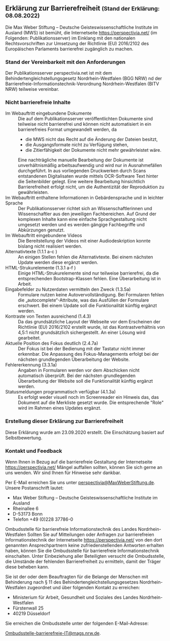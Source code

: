 ## Erklärung zur Barrierefreiheit <small class="text-muted">(Stand der Erklärung: 08.08.2022)</small>
Die Max Weber Stiftung – Deutsche Geisteswissenschaftliche Institute im Ausland (MWS) ist bemüht, die Internetseite https://perspectivia.net/ (im Folgenden: Publikationsserver) im Einklang mit den nationalen Rechtsvorschriften zur Umsetzung der Richtlinie (EU) 2016/2102 des Europäischen Parlaments barrierefrei zugänglich zu machen.

### Stand der Vereinbarkeit mit den Anforderungen
Der Publikationsserver perspectivia.net ist mit dem Behindertengleichstellungsgesetz Nordrhein-Westfalen (BGG NRW) nd der Barrierefreie-Informationstechnik-Verordnung Nordrhein-Westfalen (BITV NRW) teilweise vereinbar.

### Nicht barrierefreie Inhalte
<dl>
<dt>Im Webauftritt eingebundene Dokumente</dt>
<dd class="ml-4">Die auf dem Publikationsserver veröffentlichten Dokumente sind teilweise nicht barrierefrei und können nicht automatisiert in ein barrierefreies Format umgewandelt werden, da
	<ul>
<li>die MWS nicht das Recht auf die Änderung der Dateien besitzt,</li>
<li>die Ausgangsformate nicht zu Verfügung stehen,</li>
<li>die Zitierfähigkeit der Dokumente nicht mehr gewährleistet wäre.</li>
</ul>
	Eine nachträgliche manuelle Bearbeitung der Dokumente ist unverhältnismäßig arbeitsaufwendig und wird nur in Ausnahmefällen durchgeführt. In aus vorliegenden Druckwerken durch Scans entstandenen Digitalisaten wurde mittels OCR-Software Text hinter die Seitenbilder gelegt. Eine weitere Bearbeitung hinsichtlich Barrierefreiheit erfolgt nicht, um die Authentizität der Reproduktion zu gewährleisten.</dd>
<dt>Im Webauftritt enthaltene Informationen in Gebärdensprache und in leichter Sprache</dt>
<dd class="ml-4">Der Publikationsserver richtet sich an Wissenschaftlerinnen und Wissenschaftler aus den jeweiligen Fachbereichen. Auf Grund der komplexen Inhalte kann eine einfache Sprachgestaltung nicht umgesetzt werden und es werden gängige Fachbegriffe und Abkürzungen genutzt.</dd>
<dt>Im Webauftritt eingebundene Videos</dt>
<dd class="ml-4">Die Bereitstellung der Videos mit einer Audiodeskription konnte bislang nicht realisiert werden.</dd>
<dt>Alternativtexte (1.1.1 a-c )</dt>
<dd class="ml-4">An einigen Stellen fehlen die Alternativtexte. Bei einem nächsten Update werden diese ergänzt werden.</dd>
<dt>HTML-Strukurelemente (1.3.1 a-f )</dt>
<dd class="ml-4">Einige HTML-Strukurelemente sind nur teilweise barrierefrei, da die entsprechenden Bootstrap-Klassen fehlen. Eine Überarbeitung ist in Arbeit.</dd>
<dt>Eingabefelder zu Nutzerdaten vermitteln den Zweck (1.3.5a)</dt>
<dd class="ml-4">Formulare nutzen keine Autovervollständigung. Bei Formularen fehlen die „autocomplete“-Attribute, was das Ausfüllen der Formulare erschwert. Bei einem Update soll die Funktionalität künftig ergänzt werden.</dd>
<dt>Kontraste von Texten ausreichend (1.4.3)</dt>
<dd class="ml-4">Da das grundsätzliche Layout der Webseite vor dem Erscheinen der Richtlinie (EU) 2016/2102 erstellt wurde, ist das Kontrastverhältnis von 4,5:1 nicht grundsätzlich sichergestellt. An einer Lösung wird gearbeitet.</dd>
<dt>Aktuelle Position des Fokus deutlich (2.4.7a)</dt>
<dd class="ml-4">Der Fokus ist bei der Bedienung mit der Tastatur nicht immer erkennbar. Die Anpassung des Fokus-Managements erfolgt bei der nächsten grundlegenden Überarbeitung der Website.</dd>
<dt>Fehlererkennung (3.3.1a)</dt>
<dd class="ml-4">Angaben in Formularen werden vor dem Abschicken nicht automatisch überprüft. Bei der nächsten grundlegenden Überarbeitung der Website soll die Funktionalität künftig ergänzt werden.</dd>
<dt>Statusmeldungen programmatisch verfügbar (4.1.3a)</dt>
<dd class="ml-4">Es erfolgt weder visuell noch im Screenreader ein Hinweis das, das Dokument auf die Merkliste gesetzt wurde. Die entsprechende "Role" wird im Rahmen eines Updates ergänzt.</dd>
</dl>

### Erstellung dieser Erklärung zur Barrierefreiheit
Diese Erklärung wurde am 23.09.2020 erstellt. Die Einschätzung basiert auf Selbstbewertung.

### Kontakt und Feedback
Wenn Ihnen in Bezug auf die barrierefreie Gestaltung der Internetseite https://perspectivia.net/ Mängel auffallen sollten, können Sie sich gerne an uns wenden. Wir sind Ihnen für Hinweise sehr dankbar.

Per E-Mail erreichen Sie uns unter perspectivia@MaxWeberStiftung.de. Unsere Postanschrift lautet:

* Max Weber Stiftung – Deutsche Geisteswissenschaftliche Institute im Ausland
* Rheinallee 6
* D-53173 Bonn
* Telefon +49 (0)228 37786-0

Ombudsstelle für barrierefreie Informationstechnik des Landes Nordrhein-Westfalen
Sollten Sie auf Mitteilungen oder Anfragen zur barrierefreien Informationstechnik der Internetseite https://perspectivia.net/ von den dort genannten Ansprechpartnern keine zufriedenstellenden Antworten erhalten haben, können Sie die Ombudsstelle für barrierefreie Informationstechnik einschalten. Unter Einbeziehung aller Beteiligten versucht die Ombudsstelle, die Umstände der fehlenden Barrierefreiheit zu ermitteln, damit der Träger diese beheben kann.

Sie ist der oder dem Beauftragten für die Belange der Menschen mit Behinderung nach § 11 des Behindertengleichstellungsgesetzes Nordrhein-Westfalen zugeordnet und über folgenden Kontakt zu erreichen:

* Ministerium für Arbeit, Gesundheit und Soziales des Landes Nordrhein-Westfalen
* Fürstenwall 25
* 40219 Düsseldorf

Sie erreichen die Ombudsstelle unter der folgenden E-Mail-Adresse:

Ombudsstelle-barrierefreie-IT@mags.nrw.de.
